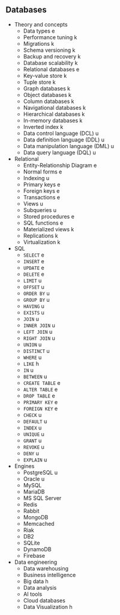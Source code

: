 ## Databases

- Theory and concepts
  - Data types e
  - Performance tuning k
  - Migrations k
  - Schema versioning k
  - Backup and recovery k
  - Database scalability k
  - Relational databases e
  - Key-value store k
  - Tuple store k
  - Graph databases k
  - Object databases k
  - Column databases k
  - Navigational databases k
  - Hierarchical databases k
  - In-memory databases k
  - Inverted index k
  - Data control language (DCL) u
  - Data definition language (DDL) u
  - Data manipulation language (DML) u
  - Data query language (DQL) u
- Relational
  - Entity-Relationship Diagram e
  - Normal forms e
  - Indexing u
  - Primary keys e
  - Foreign keys e
  - Transactions e
  - Views u
  - Subqueries u
  - Stored procedures e
  - SQL functions e
  - Materialized views k
  - Replications k
  - Virtualization k
- SQL
  - `SELECT` e
  - `INSERT` e
  - `UPDATE` e
  - `DELETE` e
  - `LIMIT` u
  - `OFFSET` u
  - `ORDER BY` u
  - `GROUP BY` u
  - `HAVING` u
  - `EXISTS` u
  - `JOIN` u
  - `INNER JOIN` u
  - `LEFT JOIN` u
  - `RIGHT JOIN` u
  - `UNION` u
  - `DISTINCT` u
  - `WHERE` u
  - `LIKE` h
  - `IN` u
  - `BETWEEN` u
  - `CREATE TABLE` e
  - `ALTER TABLE` e
  - `DROP TABLE` e
  - `PRIMARY KEY` e
  - `FOREIGN KEY` e
  - `CHECK` u
  - `DEFAULT` u
  - `INDEX` u
  - `UNIQUE` u
  - `GRANT` u
  - `REVOKE` u
  - `DENY` u
  - `EXPLAIN` u
- Engines
  - PostgreSQL u
  - Oracle u
  - MySQL
  - MariaDB
  - MS SQL Server
  - Redis
  - Rabbit
  - MongoDB
  - Memcached
  - Riak
  - DB2
  - SQLite
  - DynamoDB
  - Firebase
- Data engineering
  - Data warehousing
  - Business intelligence
  - Big data h
  - Data analysis
  - AI tools
  - Cloud databases
  - Data Visualization h
